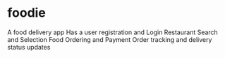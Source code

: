 # foodie
A food delivery app
Has a user registration and Login
Restaurant Search and Selection
Food Ordering and Payment
Order tracking and delivery status updates 